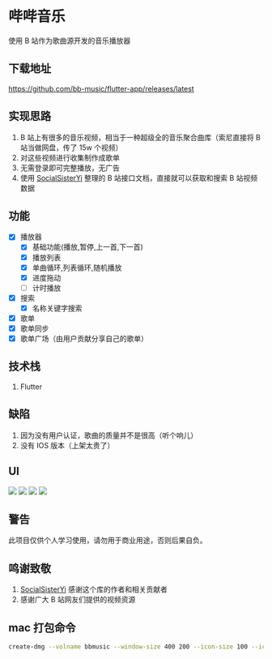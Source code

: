 # 哔哔音乐

使用 B 站作为歌曲源开发的音乐播放器

## 下载地址
https://github.com/bb-music/flutter-app/releases/latest  

## 实现思路

1. B 站上有很多的音乐视频，相当于一种超级全的音乐聚合曲库（索尼直接将 B 站当做网盘，传了 15w 个视频）
2. 对这些视频进行收集制作成歌单
3. 无需登录即可完整播放，无广告
4. 使用 [SocialSisterYi](https://github.com/SocialSisterYi/bilibili-API-collect) 整理的 B 站接口文档，直接就可以获取和搜索 B 站视频数据

## 功能

- [x] 播放器
  - [x] 基础功能(播放,暂停,上一首,下一首)
  - [x] 播放列表
  - [x] 单曲循环,列表循环,随机播放
  - [x] 进度拖动
  - [ ] 计时播放
- [x] 搜索
  - [x] 名称关键字搜索
- [x] 歌单
- [x] 歌单同步
- [x] 歌单广场（由用户贡献分享自己的歌单）

## 技术栈

1. Flutter

## 缺陷

1. 因为没有用户认证，歌曲的质量并不是很高（听个响儿）
2. 没有 IOS 版本（上架太贵了）

## UI

![](./doc/imgs/1.png)
![](./doc/imgs/2.png)
![](./doc/imgs/3.png)
![](./doc/imgs/4.png)

## 警告

此项目仅供个人学习使用，请勿用于商业用途，否则后果自负。

## 鸣谢致敬

1. [SocialSisterYi](https://github.com/SocialSisterYi/bilibili-API-collect) 感谢这个库的作者和相关贡献者
2. 感谢广大 B 站网友们提供的视频资源

## mac 打包命令

```bash
create-dmg --volname bbmusic --window-size 400 200 --icon-size 100 --icon bbmusic 30 70 --app-drop-link 200 70  build/bbmusic.dmg build/macos/Build/Products/Release/bbmusic.app
```
